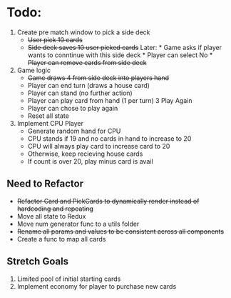 # Todo:
1. Create pre match window to pick a side deck
    * ~~User pick 10 cards~~
    * ~~Side deck saves 10 user picked cards~~
        Later:
            * Game asks if player wants to conntinue with this side deck
            * Player can select No
            * ~~Player can remove cards from side deck~~
2. Game logic
    * ~~Game draws 4 from side deck into players hand~~
    * Player can end turn (draws a house card)
    * Player can stand (no further action)
    * Player can play card from hand (1 per turn)
3  Play Again
    * Player can chose to play again
    * Reset all state
4. Implement CPU Player
    * Generate random hand for CPU
    * CPU stands if 19 and no cards in hand to increase to 20
    * CPU will always play card to increase card to 20
    * Otherwise, keep recieving house cards
    * If count is over 20, play minus card is avail

## Need to Refactor
* ~~Refactor Card and PickCards to dynamically render instead of hardcoding and repeating~~
* Move all state to Redux
* Move num generator func to a utils folder
* ~~Rename all params and values to be consistent across all components~~
* Create a func to map all cards

## Stretch Goals
1. Limited pool of initial starting cards
2. Implement economy for player to purchase new cards

